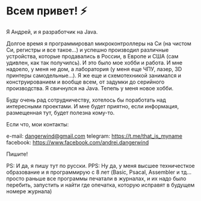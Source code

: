 # Всем привет! ⚡
Я Андрей, и я разработчик на Java. 

Долгое время я программировал микроконтроллеры на Си (на чистом Си, регистры и все такое...) и успешно производил различные устройства, которые продавались в России, в Европе и США (сам удивлен, как так получилсь). 
И это было мое хобби и работа. И мне надоело, у меня не дом, а лаборатория (у меня еще ЧПУ, лазер, 3D принтеры самодельные...). Я же еще и схемотехникой занимался и конструированием и вообще всем, от задумки до серийного производства.
Я свичнулся на Java. Тепепь у меня новое хобби.

Буду очень рад сотрудничеству, хотелось бы поработать над интересными проектами.  И мне будет приятно, если информация, размещенная тут, будет полезна кому-то.

Если что, мои контакты:

e-mail: dangerwind@gmail.com
telegram: https://t.me/that_is_myname
facebook: https://www.facebook.com/andrei.dangerwind

Пишите!

PS: И да, я пишу тут по русски.
PPS: Ну да, у меня высшее техничесткое образование и я программирую с 8 лет (Basic, Psacal, Assembler и тд... просто раньше все программы печатали в журналах, и их надо было перебить, запустить и найти где опечатка, которую исправят в будущем номере журнала)


